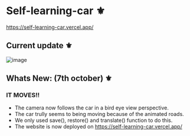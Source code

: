 # Self-learning-car ⚜️

https://self-learning-car.vercel.app/

## Current update ⚜️

![image](https://user-images.githubusercontent.com/70798888/194409674-829d70bb-55c2-4fb1-b891-beee67e98200.png)

## Whats New: (7th october) ⚜️
### IT MOVES!!

* The camera now follows the car in a bird eye view perspective.
* The car trully seems to being moving because of the animated roads.
* We only used save(), restore() and translate() function to do this.
* The website is now deployed on https://self-learning-car.vercel.app/


